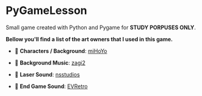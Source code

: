 # PyGameLesson

Small game created with Python and Pygame for **STUDY PORPUSES ONLY**.

**Bellow you'll find a list of the art owners that I used in this game.**

* 🎨 **Characters / Background**: [miHoYo](https://genshin.mihoyo.com/en/home)

* 🎵 **Background Music**: [zagi2](https://freesound.org/people/zagi2/sounds/222551/)

* 🎵 **Laser Sound**: [nsstudios](https://freesound.org/people/nsstudios/sounds/344276/)

* 🎵 **End Game Sound**: [EVRetro](https://freesound.org/people/EVRetro/sounds/535840/)
